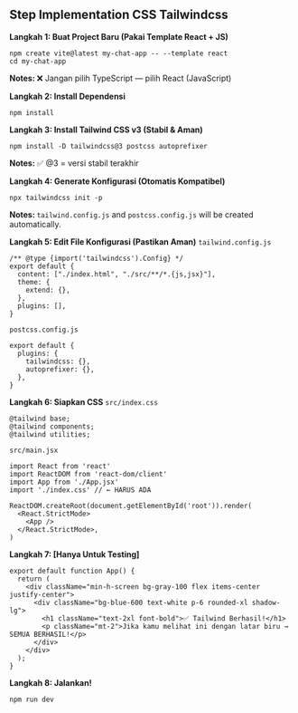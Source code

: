 ## Step Implementation CSS Tailwindcss

**Langkah 1: Buat Project Baru (Pakai Template React + JS)**

```
npm create vite@latest my-chat-app -- --template react
cd my-chat-app
```

<b>Notes: </b>❌ Jangan pilih TypeScript — pilih React (JavaScript)

**Langkah 2: Install Dependensi**

```
npm install
```

**Langkah 3: Install Tailwind CSS v3 (Stabil & Aman)**

```
npm install -D tailwindcss@3 postcss autoprefixer
```

<b>Notes: </b>✅ @3 = versi stabil terakhir

**Langkah 4: Generate Konfigurasi (Otomatis Kompatibel)**

```
npx tailwindcss init -p
```

<b>Notes: </b> `tailwind.config.js` and `postcss.config.js` will be created automatically.

**Langkah 5: Edit File Konfigurasi (Pastikan Aman)**
`tailwind.config.js`

```
/** @type {import('tailwindcss').Config} */
export default {
  content: ["./index.html", "./src/**/*.{js,jsx}"],
  theme: {
    extend: {},
  },
  plugins: [],
}
```

`postcss.config.js`

```
export default {
  plugins: {
    tailwindcss: {},
    autoprefixer: {},
  },
}
```

**Langkah 6: Siapkan CSS**
`src/index.css`

```
@tailwind base;
@tailwind components;
@tailwind utilities;
```

`src/main.jsx`

```
import React from 'react'
import ReactDOM from 'react-dom/client'
import App from './App.jsx'
import './index.css' // ← HARUS ADA

ReactDOM.createRoot(document.getElementById('root')).render(
  <React.StrictMode>
    <App />
  </React.StrictMode>,
)
```

**Langkah 7: [Hanya Untuk Testing]**

```
export default function App() {
  return (
    <div className="min-h-screen bg-gray-100 flex items-center justify-center">
      <div className="bg-blue-600 text-white p-6 rounded-xl shadow-lg">
        <h1 className="text-2xl font-bold">✅ Tailwind Berhasil!</h1>
        <p className="mt-2">Jika kamu melihat ini dengan latar biru → SEMUA BERHASIL!</p>
      </div>
    </div>
  );
}
```

**Langkah 8: Jalankan!**

```
npm run dev
```
